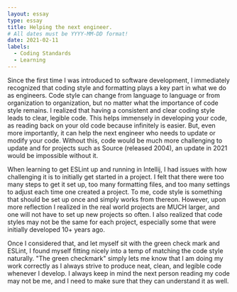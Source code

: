 ```yaml
---
layout: essay
type: essay
title: Helping the next engineer.  
# All dates must be YYYY-MM-DD format!
date: 2021-02-11
labels:
  - Coding Standards
  - Learning
---
```


Since the first time I was introduced to software development, I immediately recognized that coding style and formatting plays a key part in what we do as engineers.  Code style can change from language to language or from organization to organization, but no matter what the importance of code style remains.  I realized that having a consistent and clear coding style leads to clear, legible code.  This helps immensely in developing your code, as reading back on your old code because infinitely is easier.  But, even more importantly, it can help the next engineer who needs to update or modify your code.  Without this, code would be much more challenging to update and for projects such as Source (released 2004), an update in 2021 would be impossible without it.  

When learning to get ESLint up and running in Intellij, I had issues with how challenging it is to initially get started in a project.  I felt that there were too many steps to get it set up, too many formatting files, and too many settings to adjust each time one created a project.  To me, code style is something that should be set up once and simply works from thereon.  However, upon more reflection I realized in the real world projects are MUCH larger, and one will not have to set up new projects so often.  I also realized that code styles may not be the same for each project, especially some that were initially developed 10+ years ago.  

Once I considered that, and let myself sit with the green check mark and ESLint, I found myself fitting nicely into a temp of matching the code style naturally.  "The green checkmark" simply lets me know that I am doing my work correctly as I always strive to produce neat, clean, and legible code whenever I develop.  I always keep in mind the next person reading my code may not be me, and I need to make sure that they can understand it as well.  
